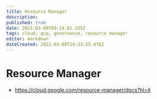 ```yaml
---
title: Resource Manager
description: 
published: true
date: 2021-03-09T09:14:01.335Z
tags: cloud, gcp, governance, resource manager
editor: markdown
dateCreated: 2021-03-08T14:33:25.476Z
---
```


# Resource Manager
- https://cloud.google.com/resource-manager/docs?hl=it